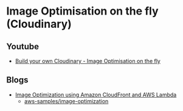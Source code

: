 # Image Optimisation on the fly (Cloudinary)

## Youtube

- [Build your own Cloudinary - Image Optimisation on the fly](https://www.youtube.com/watch?v=IDy5wKpyH7Q)



## Blogs

- [Image Optimization using Amazon CloudFront and AWS Lambda](https://aws.amazon.com/blogs/networking-and-content-delivery/image-optimization-using-amazon-cloudfront-and-aws-lambda/)
  - [aws-samples/image-optimization](https://github.com/aws-samples/image-optimization)